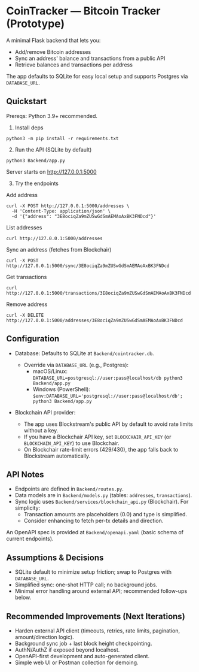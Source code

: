 # CoinTracker — Bitcoin Tracker (Prototype)

A minimal Flask backend that lets you:
- Add/remove Bitcoin addresses
- Sync an address' balance and transactions from a public API
- Retrieve balances and transactions per address

The app defaults to SQLite for easy local setup and supports Postgres via `DATABASE_URL`.

## Quickstart

Prereqs: Python 3.9+ recommended.

1) Install deps
```
python3 -m pip install -r requirements.txt
```

2) Run the API (SQLite by default)
```
python3 Backend/app.py
```
Server starts on http://127.0.0.1:5000

3) Try the endpoints

Add address
```
curl -X POST http://127.0.0.1:5000/addresses \
  -H 'Content-Type: application/json' \
  -d '{"address": "3E8ociqZa9mZUSwGdSmAEMAoAxBK3FNDcd"}'
```

List addresses
```
curl http://127.0.0.1:5000/addresses
```

Sync an address (fetches from Blockchair)
```
curl -X POST http://127.0.0.1:5000/sync/3E8ociqZa9mZUSwGdSmAEMAoAxBK3FNDcd
```

Get transactions
```
curl http://127.0.0.1:5000/transactions/3E8ociqZa9mZUSwGdSmAEMAoAxBK3FNDcd
```

Remove address
```
curl -X DELETE http://127.0.0.1:5000/addresses/3E8ociqZa9mZUSwGdSmAEMAoAxBK3FNDcd
```

## Configuration

- Database: Defaults to SQLite at `Backend/cointracker.db`.
  - Override via `DATABASE_URL` (e.g., Postgres):
    - macOS/Linux: `DATABASE_URL=postgresql://user:pass@localhost/db python3 Backend/app.py`
    - Windows (PowerShell): `$env:DATABASE_URL='postgresql://user:pass@localhost/db'; python3 Backend/app.py`

- Blockchain API provider:
  - The app uses Blockstream's public API by default to avoid rate limits without a key.
  - If you have a Blockchair API key, set `BLOCKCHAIR_API_KEY` (or `BLOCKCHAIN_API_KEY`) to use Blockchair.
  - On Blockchair rate-limit errors (429/430), the app falls back to Blockstream automatically.

## API Notes

- Endpoints are defined in `Backend/routes.py`.
- Data models are in `Backend/models.py` (tables: `addresses`, `transactions`).
- Sync logic uses `Backend/services/blockchain_api.py` (Blockchair). For simplicity:
  - Transaction amounts are placeholders (0.0) and type is simplified.
  - Consider enhancing to fetch per-tx details and direction.

An OpenAPI spec is provided at `Backend/openapi.yaml` (basic schema of current endpoints).

## Assumptions & Decisions

- SQLite default to minimize setup friction; swap to Postgres with `DATABASE_URL`.
- Simplified sync: one-shot HTTP call; no background jobs.
- Minimal error handling around external API; recommended follow-ups below.

## Recommended Improvements (Next Iterations)

- Harden external API client (timeouts, retries, rate limits, pagination, amount/direction logic).
- Background sync job + last block height checkpointing.
- AuthN/AuthZ if exposed beyond localhost.
- OpenAPI-first development and auto-generated client.
- Simple web UI or Postman collection for demoing.
